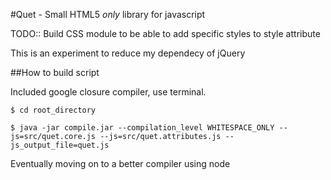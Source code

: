 #Quet - Small HTML5 _only_ library for javascript

TODO:: Build CSS module to be able to add specific styles to style attribute

This is an experiment to reduce my dependecy of jQuery

##How to build script

Included google closure compiler, use terminal.

```
$ cd root_directory

$ java -jar compile.jar --compilation_level WHITESPACE_ONLY --js=src/quet.core.js --js=src/quet.attributes.js --js_output_file=quet.js
```

Eventually moving on to a better compiler using node
